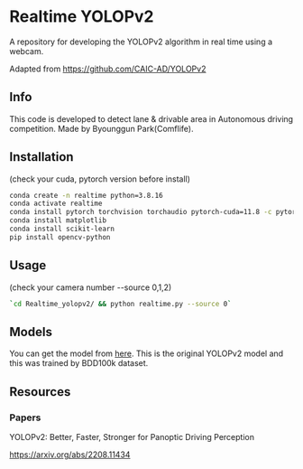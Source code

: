 # Realtime YOLOPv2
A repository for developing the YOLOPv2 algorithm in real time using a webcam.

Adapted from https://github.com/CAIC-AD/YOLOPv2

## Info
This code is developed to detect lane & drivable area in Autonomous driving competition. Made by Byounggun Park(Comflife).

## Installation
(check your cuda, pytorch version before install)

```bash
conda create -n realtime python=3.8.16
conda activate realtime
conda install pytorch torchvision torchaudio pytorch-cuda=11.8 -c pytorch -c nvidia
conda install matplotlib
conda install scikit-learn
pip install opencv-python
```


## Usage
(check your camera number --source 0,1,2)
```bash
`cd Realtime_yolopv2/ && python realtime.py --source 0`
```


## Models

You can get the model from <a href="https://github.com/CAIC-AD/YOLOPv2/releases/download/V0.0.1/yolopv2.pt">here</a>. This is the original YOLOPv2 model and this was trained by BDD100k dataset.


## Resources


### Papers
YOLOPv2: Better, Faster, Stronger for Panoptic Driving Perception

https://arxiv.org/abs/2208.11434
